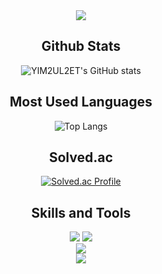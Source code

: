 <div align="center">

<img src="https://capsule-render.vercel.app/api?type=waving&color=fbf1c7&height=200&animation=fadeIn&section=header&text=YIM2UL2ET&fontSize=70&fontColor=c08931&fontAlignY=33&desc=Algorithm,%20Computer%20Science%20and%20more..&descAlignY=53&descSize=25)" />
  
## Github Stats
![YIM2UL2ET's GitHub stats](https://github-readme-stats.vercel.app/api?username=YIM2UL2ET&show_icons=true&theme=gruvbox_light)

## Most Used Languages
![Top Langs](https://github-readme-stats.vercel.app/api/top-langs/?username=YIM2UL2ET&layout=compact&theme=gruvbox_light)

## Solved.ac
[![Solved.ac Profile](http://mazassumnida.wtf/api/v2/generate_badge?boj=YIM2UL2ET)](https://solved.ac/YIM2UL2ET)

## Skills and Tools
<img src="https://img.shields.io/badge/C-00599C?style=for-the-badge&logo=c&logoColor=white"/>
<img src="https://img.shields.io/badge/C%2B%2B-00599C?style=for-the-badge&logo=c%2B%2B&logoColor=white"/><br/>
<img src="https://img.shields.io/badge/Visual_Studio_Code-0078D4?style=for-the-badge&logo=visual%20studio%20code&logoColor=white"/><br/>
<img src="https://img.shields.io/badge/Visual_Studio-5C2D91?style=for-the-badge&logo=visual%20studio&logoColor=white">

</div>
